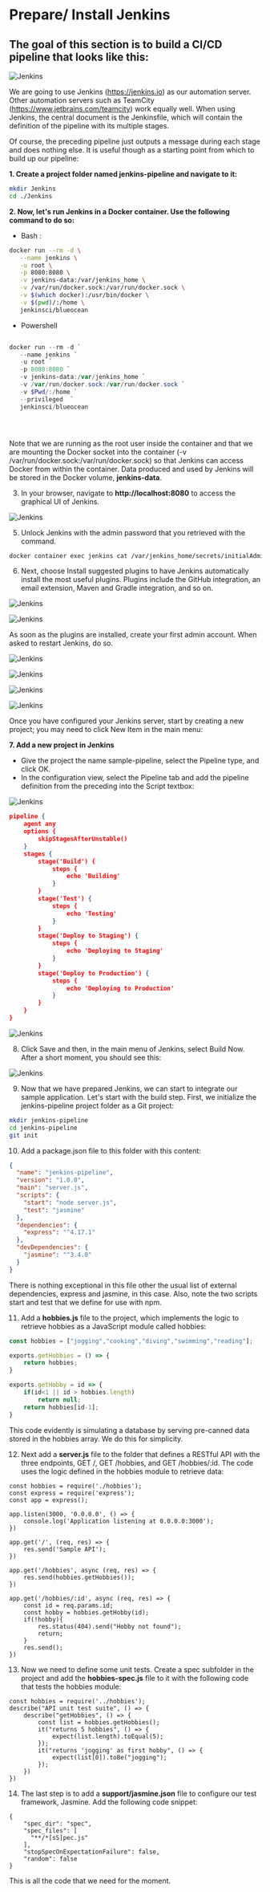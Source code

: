 # Prepare/ Install Jenkins
## The goal of this section is to build a CI/CD pipeline that looks like this:

![Jenkins](./img/l6-01.png)

We are going to use Jenkins (https://jenkins.io) as our automation server. Other automation servers such as TeamCity (https://www.jetbrains.com/teamcity) work equally well. When using Jenkins, the central document is the Jenkinsfile, which will contain the definition of the pipeline with its multiple stages.


Of course, the preceding pipeline just outputs a message during each stage and does nothing else. It is useful though as a starting point from which to build up our pipeline:

**1. Create a project folder named jenkins-pipeline and navigate to it:**

```bash
mkdir Jenkins
cd ./Jenkins

```

**2. Now, let's run Jenkins in a Docker container. Use the following command to do so:**

- Bash :
```bash
docker run --rm -d \
   --name jenkins \
   -u root \
   -p 8080:8080 \
   -v jenkins-data:/var/jenkins_home \
   -v /var/run/docker.sock:/var/run/docker.sock \
   -v $(which docker):/usr/bin/docker \
   -v $(pwd)/:/home \
   jenkinsci/blueocean
```
- Powershell
```powershell

docker run --rm -d `
   --name jenkins `
   -u root `
   -p 8080:8080 `
   -v jenkins-data:/var/jenkins_home `
   -v /var/run/docker.sock:/var/run/docker.sock `
   -v $Pwd/:/home `
   --privileged  `
   jenkinsci/blueocean





```
Note that we are running as the root user inside the container and that we are mounting the Docker socket into the container (-v /var/run/docker.sock:/var/run/docker.sock) so that Jenkins can access Docker from within the container. Data produced and used by Jenkins will be stored in the Docker volume, **jenkins-data**.





3. In your browser, navigate to **http://localhost:8080** to access the graphical UI of Jenkins.

![Jenkins](./img/l6-Install-01.png)

5. Unlock Jenkins with the admin password that you retrieved with the command.

```bash
docker container exec jenkins cat /var/jenkins_home/secrets/initialAdminPassword
```

6. Next, choose Install suggested plugins to have Jenkins automatically install the most useful plugins. Plugins include the GitHub integration, an email extension, Maven and Gradle integration, and so on.

![Jenkins](./img/l6-Install-02.png)

![Jenkins](./img/l6-Install-02.1.png)


As soon as the plugins are installed, create your first admin account. When asked to restart Jenkins, do so.

![Jenkins](./img/l6-Install-03.png)

![Jenkins](./img/l6-Install-04.png)

![Jenkins](./img/l6-Install-05.png)

![Jenkins](./img/l6-Install-06.png)

Once you have configured your Jenkins server, start by creating a new project; you may need to click New Item in the main menu:


**7. Add a new project in Jenkins**

- Give the project the name sample-pipeline, select the Pipeline type, and click OK.
- In the configuration view, select the Pipeline tab and add the pipeline definition from the preceding into the Script textbox:

![Jenkins](./img/l6-pipline-01.png)

```json
pipeline {
    agent any
    options {
        skipStagesAfterUnstable()
    }
    stages {
        stage('Build') {
            steps {
                echo 'Building'
            }
        }
        stage('Test') {
            steps {
                echo 'Testing'
            }
        }
        stage('Deploy to Staging') {
            steps {
                echo 'Deploying to Staging'
            }
        }
        stage('Deploy to Production') {
            steps {
                echo 'Deploying to Production'
            }
        }
    }
}
```


![Jenkins](./img/l6-pipline-02.png)

8. Click Save and then, in the main menu of Jenkins, select Build Now. After a short moment, you should see this:


![Jenkins](./img/l6-pipline-03.png)


9. Now that we have prepared Jenkins, we can start to integrate our sample application. Let's start with the build step. First, we initialize the jenkins-pipeline project folder as a Git project:

```bash
mkdir jenkins-pipeline 
cd jenkins-pipeline 
git init
```

10. Add a package.json file to this folder with this content:

```json
{
  "name": "jenkins-pipeline",
  "version": "1.0.0",
  "main": "server.js",
  "scripts": {
    "start": "node server.js",
    "test": "jasmine"
  },
  "dependencies": {
    "express": "^4.17.1"
  },
  "devDependencies": {
    "jasmine": "^3.4.0"
  }
}
```

There is nothing exceptional in this file other the usual list of external dependencies, express and jasmine, in this case. Also, note the two scripts start and test that we define for use with npm.

11. Add a **hobbies.js** file to the project, which implements the logic to retrieve hobbies as a JavaScript module called hobbies:

```javascript
const hobbies = ["jogging","cooking","diving","swimming","reading"];

exports.getHobbies = () => {
    return hobbies;
}

exports.getHobby = id => {
    if(id<1 || id > hobbies.length)
        return null;
    return hobbies[id-1];
}
```
This code evidently is simulating a database by serving pre-canned data stored in the hobbies array. We do this for simplicity.

12. Next add a **server.js** file to the folder that defines a RESTful API with the three endpoints, GET /,  GET /hobbies, and GET /hobbies/:id. The code uses the logic defined in the hobbies module to retrieve data:


```nodejs
const hobbies = require('./hobbies');
const express = require('express');
const app = express();

app.listen(3000, '0.0.0.0', () => {
    console.log('Application listening at 0.0.0.0:3000');
})

app.get('/', (req, res) => {
    res.send('Sample API');
})

app.get('/hobbies', async (req, res) => {
    res.send(hobbies.getHobbies());
})

app.get('/hobbies/:id', async (req, res) => {
    const id = req.params.id;
    const hobby = hobbies.getHobby(id);
    if(!hobby){
        res.status(404).send("Hobby not found");
        return;
    }
    res.send();
})
```

13. Now we need to define some unit tests. Create a spec subfolder in the project and add the **hobbies-spec.js** file to it with the following code that tests the hobbies module:

```nodejs
const hobbies = require('../hobbies');
describe("API unit test suite", () => {
    describe("getHobbies", () => {
        const list = hobbies.getHobbies();
        it("returns 5 hobbies", () => {
            expect(list.length).toEqual(5);
        });
        it("returns 'jogging' as first hobby", () => {
            expect(list[0]).toBe("jogging");
        });
    })
})
```
14. The last step is to add a **support/jasmine.json** file to configure our test framework, Jasmine. Add the following code snippet:

```nodejs
{
    "spec_dir": "spec",
    "spec_files": [
      "**/*[sS]pec.js"
    ],
    "stopSpecOnExpectationFailure": false,
    "random": false
}
```


This is all the code that we need for the moment.

